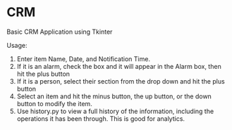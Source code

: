 # CRM
Basic CRM Application using Tkinter

Usage:
1. Enter item Name, Date, and Notification Time.
2. If it is an alarm, check the box and it will appear in the Alarm box, then hit the plus button
3. If it is a person, select their section from the drop down and hit the plus button
4. Select an item and hit the minus button, the up button, or the down button to modify the item.
5. Use history.py to view a full history of the information, including the operations it has been through. This is good for analytics.
